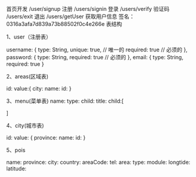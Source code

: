 首页开发
/user/signup 注册
/users/signin  登录
/users/verify 验证码
/users/exit 退出
/users/getUser 获取用户信息
签名： 0316a3afa7d839a73b88502f0c4e266e
表结构

1、user（注册表）

  username: {
    type: String,
    unique: true, // 唯一的
    required: true // 必须的
  },
  password: {
    type: String,
    required: true // 必须的
  },
  email: {
    type: String,
    required: true
  }

2、areas(区域表)

id:
value:{
  city:
  name:
  id:
}

3、menu(菜单表)
name:
type:
child:
   title:
   child:[

   ]

4、city(城市表)

id:
value: {
  province:
  name:
  id:
}

5、pois

name:
province:
city:
country:
areaCode:
tel:
area:
type:
module:
longtide:
latitude: